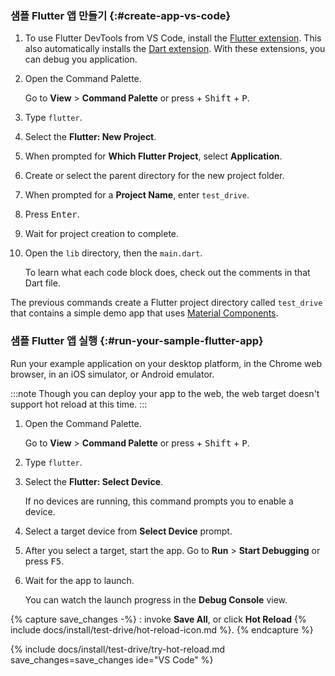 <div class="tab-pane active" id="vscode" role="tabpanel" aria-labelledby="vscode-tab">

### 샘플 Flutter 앱 만들기 {:#create-app-vs-code}

1. To use Flutter DevTools from VS Code, install the
    [Flutter extension](https://marketplace.visualstudio.com/items?itemName=Dart-Code.flutter).
   This also automatically installs the
   [Dart extension](https://marketplace.visualstudio.com/items?itemName=Dart-Code.dart-code).
   With these extensions, you can debug you application.

2. Open the Command Palette.

   Go to **View** <span aria-label="and then">></span> **Command Palette** or
   press <kbd class="special-key"></kbd> + <kbd>Shift</kbd> + <kbd>P</kbd>.

3. Type `flutter`.

4. Select the **Flutter: New Project**.

5. When prompted for **Which Flutter Project**, select **Application**.

6. Create or select the parent directory for the new project folder.

7. When prompted for a **Project Name**, enter `test_drive`.

8. Press <kbd>Enter</kbd>.

9. Wait for project creation to complete.

10. Open the `lib` directory, then the `main.dart`.

    To learn what each code block does, check out the comments in that Dart file.

The previous commands create a Flutter project directory called `test_drive` that
contains a simple demo app that uses [Material Components][].

### 샘플 Flutter 앱 실행 {:#run-your-sample-flutter-app}

Run your example application on your desktop platform, in the Chrome web browser, in an iOS simulator, or
Android emulator.

:::note
Though you can deploy your app to the web,
the web target doesn't support
hot reload at this time.
:::

1. Open the Command Palette.

   Go to **View** <span aria-label="and then">></span> **Command Palette** or
   press <kbd class="special-key"></kbd> + <kbd>Shift</kbd> + <kbd>P</kbd>.

1. Type `flutter`.

1. Select the **Flutter: Select Device**.

   If no devices are running, this command prompts you to enable a device.

1. Select a target device from **Select Device** prompt.

1. After you select a target, start the app.
   Go to **Run** <span aria-label="and then">></span>
   **Start Debugging** or press <kbd>F5</kbd>.

1. Wait for the app to launch.

   You can watch the launch progress in the **Debug Console** view.

{% capture save_changes -%}
: invoke **Save All**, or click **Hot Reload**
{% include docs/install/test-drive/hot-reload-icon.md %}.
{% endcapture %}

{% include docs/install/test-drive/try-hot-reload.md save_changes=save_changes ide="VS Code" %}

[Material Components]: {{site.material}}/components

</div>

<script>
  document.addEventListener("DOMContentLoaded", function() {
    const specialKey = navigator.userAgent.includes('Mac')? 'Command' : 'Control';
    document.querySelectorAll('.special-key').forEach((element)=>element.textContent=specialKey);
  });
</script>
